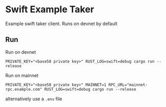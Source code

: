 # Swift Example Taker

Example swift taker client.
Runs on devnet by default

## Run
Run on devnet
```shell
PRIVATE_KEY="<base58 private key>" RUST_LOG=swift=debug cargo run --release
```

Run on mainnet
```shell
PRIVATE_KEY="<base58 private key>" MAINNET=1 RPC_URL="mainnet-rpc.example.com" RUST_LOG=swift=debug cargo run --release
```

alternatively use a `.env` file
